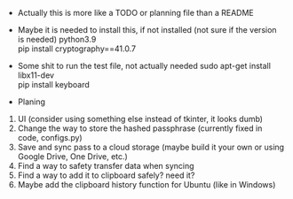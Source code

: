 - Actually this is more like a TODO or planning file than a README

- Maybe it is needed to install this, if not installed (not sure if the version is needed)
python3.9  
pip install cryptography==41.0.7

- Some shit to run the test file, not actually needed
sudo apt-get install libx11-dev  
pip install keyboard

- Planing
1. UI (consider using something else instead of tkinter, it looks dumb)
2. Change the way to store the hashed passphrase (currently fixed in code, configs.py)
3. Save and sync pass to a cloud storage (maybe build it your own or using Google Drive, One Drive, etc.)
4. Find a way to safety transfer data when syncing
5. Find a way to add it to clipboard safely? need it?
6. Maybe add the clipboard history function for Ubuntu (like in Windows)